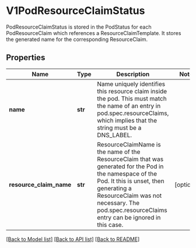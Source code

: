# V1PodResourceClaimStatus

PodResourceClaimStatus is stored in the PodStatus for each PodResourceClaim which references a ResourceClaimTemplate. It stores the generated name for the corresponding ResourceClaim.

## Properties
Name | Type | Description | Notes
------------ | ------------- | ------------- | -------------
**name** | **str** | Name uniquely identifies this resource claim inside the pod. This must match the name of an entry in pod.spec.resourceClaims, which implies that the string must be a DNS_LABEL. | 
**resource_claim_name** | **str** | ResourceClaimName is the name of the ResourceClaim that was generated for the Pod in the namespace of the Pod. It this is unset, then generating a ResourceClaim was not necessary. The pod.spec.resourceClaims entry can be ignored in this case. | [optional] 

[[Back to Model list]](../README.md#documentation-for-models) [[Back to API list]](../README.md#documentation-for-api-endpoints) [[Back to README]](../README.md)


